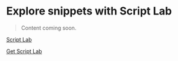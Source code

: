 # Explore snippets with Script Lab

> Content coming soon.

[Script Lab](https://store.office.com/en-001/app.aspx?assetid=WA104380862&ui=en-US&rs=en-001&ad=US&appredirect=false)

[Get Script Lab](aka.ms/getscriptlab)
